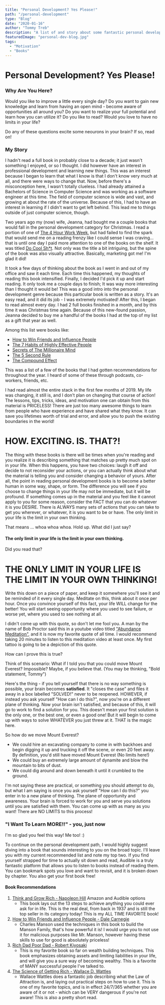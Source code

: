 ```yaml
---
title: "Personal Development? Yes Please!"
path: "/personal-development"
type: "Blog"
date: "2020-01-16"
author: "Tommy Treb"
description: "A list of and story about some fantastic personal development resources!"
featuredImage: "personal-dev-blog.jpg"
tags:
  - "Motivation"
  - "Books"
---
```


# Personal Development? Yes Please!

### Why Are You Here?

Would you like to improve a little every single day? Do you want to gain new knowledge and learn from having an open mind - become aware of opportunities all around you? Do you want to realize your full potential and learn how you can utilize it? Do you like to read? Would you love to have no limits in your life?

Do any of these questions excite some neourons in your brain? If so, read on!

### My Story

I hadn't read a full book in probably close to a decade; it just wasn't something I enjoyed, or so I thought. I did however have an interest in professional development and learning new things. This was an interest because I began to learn that what I know is that I don't know very much at all, and there were ways to change that. Now, before there's a misconception here, I wasn't totally clueless. I had already attained a Bachelors of Science in Computer Science and was working as a software engineer at this time. The field of computer science is wide and vast, and growing at about the rate of the universe. Because of this, I had to have an interest in learning if I didn't want to get left behind. This lead me to things outside of just computer science, though.

Two years ago my (now) wife, Jeanna, had bought me a couple books that would fall in the personal development category for Christmas. I read a portion of one of [The 4 Hour Work Week](https://amzn.to/2FYx335), but had failed to find the spark that would send me on a reading frenzy like I could sense I was craving... that is until one day I paid more attention to one of the books on the shelf. It was titled [Do Cool Sh\*t](https://amzn.to/35Ynqfa). Not only was the title a bit intriguing, but the spine of the book was also visually attractive. Basically, marketing got me! I'm glad it did!

It took a few days of thinking about the book as I went in and out of my office and saw it each time. Each time this happened, my thoughts of reading this book intensified. Finally, I decided I'd pick it up and start reading. It only took me a couple days to finish; It was way more interesting than I thought it would be! This was a good intro into the personal development genre because this particular book is written as a story. It's an easy read, and it did its job - I was extremely motivated! After this, I began to read almost every day. I had 2 full books finished in a month, and by this time it was Christmas time again. Because of this new-found passion, Jeanna decided to buy me a handful of the books I had at the top of my list as a gift that year as well.

Among this list were books like:

- [How to Win Friends and Influence People](https://amzn.to/37atEdu)
- [The 7 Habits of Highly Effective People](https://amzn.to/30FZhJv)
- [Secrets of The Millionaire Mind](https://amzn.to/2NCWKud)
- [The 5 Second Rule](https://amzn.to/3620cVz)
- [The Compound Effect](https://amzn.to/2FWfXmp)

This was a list of a few of the books that I had gotten recommendations for throughout the year. I heard of some of these through podcasts, co-workers, friends, etc.

I had read almost the entire stack in the first few months of 2019. My life was changing, it still is, and I don't plan on changing that course of action! The lessons, tips, tricks, ideas, and motivation one can obtain from this material is PRICELESS! There are just too many awesome things to learn from people who have experience and have shared what they know. It can save you lifetimes worth of trial and error, and allow you to push the existing boundaries in the world!

# HOW. EXCITING. IS. THAT?!

The thing with these books is there will be times when you're reading and you realize it is describing something that matches up pretty much spot on in your life. When this happens, you have two choices: laugh it off and decide to not reconsider your actions, or you can actually think about what the material is telling you and consider changing a behavior of yours. After all, the point in reading personal development books is to become a better human in some way, shape, or form. The difference you will see if you choose to change things in your life may not be immediate, but it will be profound. If something comes up in the material and you feel like it cannot apply to you for some reason, consider the FACT that you can do whatever it is you DESIRE. There is ALWAYS many sets of actions that you can take to get you wherever, or whatever, it is you want to be or have. The only limit in your life is the limit in your own thinking.

That means ... whoa whoa whoa. Hold up. What did I just say?

#### The only limit in your life is the limit in your own thinking.

Did you read that?

# THE ONLY LIMIT IN YOUR LIFE IS THE LIMIT IN YOUR OWN THINKING!

Write this down on a piece of paper, and keep it somewhere you'll see it and be reminded of it every single day. Meditate on this, think about it once per hour. Once you convince yourself of this fact, your life WILL change for the better! You will start seeing opportunity where you used to see failure, or worse yet, where you used to see nothing at all.

I didn't come up with this quote, so don't let me fool you. A man by the name of Bob Proctor said this in a youtube video titled ["Abundance Meditation"](https://www.youtube.com/watch?v=lssNBHXz4Vw), and it is now my favorite quote of all time. I would recommend taking 20 minutes to listen to this meditation video at least once. My first tattoo is going to be a depiction of this quote.

How can I prove this is true?

Think of this scenario: What if I told you that you could move Mount Everest? Impossible? Maybe, if you believe that. (You may be thinking, "Bold statement, Tommy")

Here's the thing - if you tell yourself that there is no way something is possible, your brain becomes **satisfied**. It "closes the case" and files it away in a box labelled "SOLVED!" never to be reopened. HOWEVER, if instead you ask yourself "How can I do this?", now you're on a different plane of thinking. Now your brain isn't satisfied, and because of this, it will go to work to find a solution for you. This doesn't mean your first solution is the only one, or the best one, or even a good one! But it will begin to come up with ways to solve WHATEVER you just threw at it. THAT is the magic here.

So how do we move Mount Everest?

- We could hire an excavating company to come in with backhoes and begin digging it up and trucking it off the scene, or even 20 feet away. By definition, you'd still have moved Mount Everest (No limits here!)
- We could buy an extremely large amount of dynamite and blow the mountain to bits of dust.
- We could dig around and down beneath it until it crumbled to the ground.

I'm not saying these are practical, or something you should attempt to do, but what I am saying is once you ask yourself "How can I do this?" you enter in to a new plane of thinking. The plane of opportunity and awareness. Your brain is forced to work for you and serve you solutions until you are satisfied with them. You can come up with as many as you want! There are NO LIMITS to this process!

### "I Want To Learn MORE!!" - you, just now

I'm so glad you feel this way! Me too! :)

To continue on the personal development path, I would highly suggest diving into a book that sounds interesting to you on the broad topic. I'll leave you with my current recommended list and note my top two. If you find yourself strapped for time to actually sit down and read, Audible is a truly fantastic platform that allows you to listen to books instead of reading them. You can bookmark spots you love and want to revisit, and it is broken down by chapter. You also get your first book free!

#### Book Recommendations

1. [Think and Grow Rich - Napoleon Hill](https://amzn.to/2TAXfc2) Amazon and Audible options
   - This book lays out the 13 steps to achieve anything you could ever ask for in life. This is the real deal, from back in 1937 and is still the top seller in its category today! This is my ALL TIME FAVORITE book!
2. [How to Win Friends and Influence People - Dale Carnegie](https://amzn.to/37atEdu)
   - Charles Manson used the techniques in this book to build the Manson Family, that's how powerful it is! I would urge you to not use it for malicious purposes like Mr. Manson, however having these skills to use for good is absolutely priceless!
3. [Rich Dad Poor Dad - Robert Kiyosaki](https://amzn.to/37bweQs)
   - This is my favorite book so far on wealth building techniques. This book emphasizes obtaining assets and limiting liabilities in your life, and will give you a sure way of becoming wealthy. This is a favorite of MANY successful people I've talked to.
4. [The Science of Getting Rich - Wallace D. Wattles](https://amzn.to/2Rx5BP0)
   - Wallace Wattles does a fantastic job describing what the Law of Attraction is, and laying out practical steps on how to use it. This is one of my favorite topics, and is in effect 24/7/365 whether you are aware of it or not - which can be VERY dangerous if you're not aware! This is also a pretty short read.
